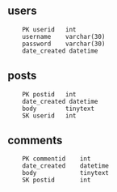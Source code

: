 ## users
		PK userid	int
		username	varchar(30)
		password	varchar(30)
		date_created datetime

## posts
		PK postid	int
		date_created datetime
		body		tinytext
		SK userid	int

## comments
		PK commentid	int
		date_created	datetime
		body			tinytext
		SK postid		int
